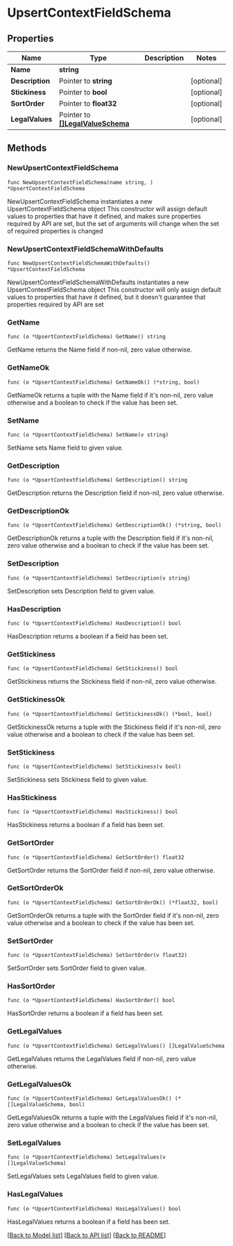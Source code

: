 # UpsertContextFieldSchema

## Properties

Name | Type | Description | Notes
------------ | ------------- | ------------- | -------------
**Name** | **string** |  | 
**Description** | Pointer to **string** |  | [optional] 
**Stickiness** | Pointer to **bool** |  | [optional] 
**SortOrder** | Pointer to **float32** |  | [optional] 
**LegalValues** | Pointer to [**[]LegalValueSchema**](LegalValueSchema.md) |  | [optional] 

## Methods

### NewUpsertContextFieldSchema

`func NewUpsertContextFieldSchema(name string, ) *UpsertContextFieldSchema`

NewUpsertContextFieldSchema instantiates a new UpsertContextFieldSchema object
This constructor will assign default values to properties that have it defined,
and makes sure properties required by API are set, but the set of arguments
will change when the set of required properties is changed

### NewUpsertContextFieldSchemaWithDefaults

`func NewUpsertContextFieldSchemaWithDefaults() *UpsertContextFieldSchema`

NewUpsertContextFieldSchemaWithDefaults instantiates a new UpsertContextFieldSchema object
This constructor will only assign default values to properties that have it defined,
but it doesn't guarantee that properties required by API are set

### GetName

`func (o *UpsertContextFieldSchema) GetName() string`

GetName returns the Name field if non-nil, zero value otherwise.

### GetNameOk

`func (o *UpsertContextFieldSchema) GetNameOk() (*string, bool)`

GetNameOk returns a tuple with the Name field if it's non-nil, zero value otherwise
and a boolean to check if the value has been set.

### SetName

`func (o *UpsertContextFieldSchema) SetName(v string)`

SetName sets Name field to given value.


### GetDescription

`func (o *UpsertContextFieldSchema) GetDescription() string`

GetDescription returns the Description field if non-nil, zero value otherwise.

### GetDescriptionOk

`func (o *UpsertContextFieldSchema) GetDescriptionOk() (*string, bool)`

GetDescriptionOk returns a tuple with the Description field if it's non-nil, zero value otherwise
and a boolean to check if the value has been set.

### SetDescription

`func (o *UpsertContextFieldSchema) SetDescription(v string)`

SetDescription sets Description field to given value.

### HasDescription

`func (o *UpsertContextFieldSchema) HasDescription() bool`

HasDescription returns a boolean if a field has been set.

### GetStickiness

`func (o *UpsertContextFieldSchema) GetStickiness() bool`

GetStickiness returns the Stickiness field if non-nil, zero value otherwise.

### GetStickinessOk

`func (o *UpsertContextFieldSchema) GetStickinessOk() (*bool, bool)`

GetStickinessOk returns a tuple with the Stickiness field if it's non-nil, zero value otherwise
and a boolean to check if the value has been set.

### SetStickiness

`func (o *UpsertContextFieldSchema) SetStickiness(v bool)`

SetStickiness sets Stickiness field to given value.

### HasStickiness

`func (o *UpsertContextFieldSchema) HasStickiness() bool`

HasStickiness returns a boolean if a field has been set.

### GetSortOrder

`func (o *UpsertContextFieldSchema) GetSortOrder() float32`

GetSortOrder returns the SortOrder field if non-nil, zero value otherwise.

### GetSortOrderOk

`func (o *UpsertContextFieldSchema) GetSortOrderOk() (*float32, bool)`

GetSortOrderOk returns a tuple with the SortOrder field if it's non-nil, zero value otherwise
and a boolean to check if the value has been set.

### SetSortOrder

`func (o *UpsertContextFieldSchema) SetSortOrder(v float32)`

SetSortOrder sets SortOrder field to given value.

### HasSortOrder

`func (o *UpsertContextFieldSchema) HasSortOrder() bool`

HasSortOrder returns a boolean if a field has been set.

### GetLegalValues

`func (o *UpsertContextFieldSchema) GetLegalValues() []LegalValueSchema`

GetLegalValues returns the LegalValues field if non-nil, zero value otherwise.

### GetLegalValuesOk

`func (o *UpsertContextFieldSchema) GetLegalValuesOk() (*[]LegalValueSchema, bool)`

GetLegalValuesOk returns a tuple with the LegalValues field if it's non-nil, zero value otherwise
and a boolean to check if the value has been set.

### SetLegalValues

`func (o *UpsertContextFieldSchema) SetLegalValues(v []LegalValueSchema)`

SetLegalValues sets LegalValues field to given value.

### HasLegalValues

`func (o *UpsertContextFieldSchema) HasLegalValues() bool`

HasLegalValues returns a boolean if a field has been set.


[[Back to Model list]](../README.md#documentation-for-models) [[Back to API list]](../README.md#documentation-for-api-endpoints) [[Back to README]](../README.md)


